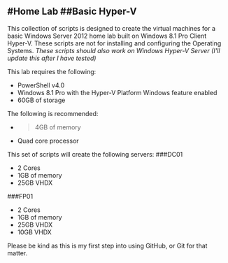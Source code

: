 #Home Lab
##Basic Hyper-V
----------
This collection of scripts is designed to create the virtual machines for a basic Windows Server 2012 home lab built on Windows 8.1 Pro Client Hyper-V. These scripts are not for installing and configuring the Operating Systems.
*These scripts should also work on Windows Hyper-V Server (I'll update this after I have tested)*

This lab requires the following:
- PowerShell v4.0
- Windows 8.1 Pro with the Hyper-V Platform Windows feature enabled
- 60GB of storage

The following is recommended:
- >4GB of memory
- Quad core processor

This set of scripts will create the following servers:
###DC01
- 2 Cores
- 1GB of memory
- 25GB VHDX

###FP01
- 2 Cores
- 1GB of memory
- 25GB VHDX
- 10GB VHDX

Please be kind as this is my first step into using GitHub, or Git for that matter.